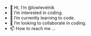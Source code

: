 - 👋 Hi, I’m @lowlevelnik
- 👀 I’m interested in coding.
- 🌱 I’m currently learning to code.
- 💞️ I’m looking to collaborate in coding.
- 📫 How to reach me ...

<!---
lowlevelnik/lowlevelnik is a ✨ special ✨ repository because its `README.md` (this file) appears on your GitHub profile.
You can click the Preview link to take a look at your changes.
--->
